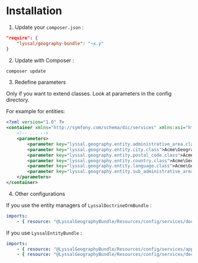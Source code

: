 # Installation

1. Update your `composer.json` :

```json
"require": {
    "lyssal/geography-bundle": "~x.y"
}
```

2. Update with Composer :

```sh
composer update
```

3. Redefine parameters

Only if you want to extend classes.
Look at parameters in the config directory.

For example for entities:

```xml
<?xml version="1.0" ?>
<container xmlns="http://symfony.com/schema/dic/services" xmlns:xsi="http://www.w3.org/2001/XMLSchema-instance" xsi:schemaLocation="http://symfony.com/schema/dic/services http://symfony.com/schema/dic/services/services-1.0.xsd">
    <!-- ... -->
    <parameters>
        <parameter key="lyssal.geography.entity.administrative_area.class">Acme\GeographyBundle\Entity\AdministrativeArea</parameter>
        <parameter key="lyssal.geography.entity.city.class">Acme\GeographyBundle\Entity\City</parameter>
        <parameter key="lyssal.geography.entity.postal_code.class">Acme\GeographyBundle\Entity\PostalCode</parameter>
        <parameter key="lyssal.geography.entity.country.class">Acme\GeographyBundle\Entity\Country</parameter>
        <parameter key="lyssal.geography.entity.language.class">Acme\GeographyBundle\Entity\Language</parameter>
        <parameter key="lyssal.geography.entity.sub_administrative_area.class">Acme\GeographyBundle\Entity\SubAdministrativeArea</parameter>
    </parameters>
</container>
```

4. Other configurations

If you use the entity managers of `LyssalDoctrineOrmBundle` :

```yml
imports:
    - { resource: "@LyssalGeographyBundle/Resources/config/services/doctrine.xml" }
```

If you use `LyssalEntityBundle` :

```yml
imports:
    - { resource: "@LyssalGeographyBundle/Resources/config/services/appellation.xml" }
    - { resource: "@LyssalGeographyBundle/Resources/config/services/decorator.xml" }
```
